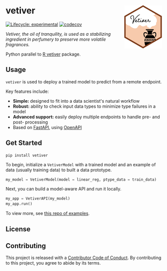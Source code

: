 # vetiver <img src='docs/figures/logo.png' align="right" height="139" />

<!-- badges: start -->

[![Lifecycle:
experimental](https://img.shields.io/badge/lifecycle-experimental-orange.svg)](https://lifecycle.r-lib.org/articles/stages.html#experimental) [![codecov](https://codecov.io/gh/isabelizimm/vetiver-python/branch/main/graph/badge.svg?token=CW6JHVS6ZX)](https://codecov.io/gh/isabelizimm/vetiver-python)

<!-- badges: end -->

_Vetiver, the oil of tranquility, is used as a stabilizing ingredient in perfumery to preserve more volatile fragrances._

Python parallel to [R vetiver](https://github.com/tidymodels/vetiver) package.

## Usage

`vetiver` is used to deploy a trained model to predict from a remote endpoint.

Key features include:

- **Simple:** designed to fit into a data scientist's natural workflow
- **Robust:** ability to check input data types to minimize type failures in a model
- **Advanced support:** easily deploy multiple endpoints to handle pre- and post- processing
- Based on [FastAPI](https://github.com/tiangolo/fastapi), using [OpenAPI](https://github.com/OAI/OpenAPI-Specification)

## Get Started

`pip install vetiver`

To begin, initialize a `VetiverModel` with a trained model and an example of data (usually training data) to built a data prototype.

```python
my_model = VetiverModel(model = linear_reg, ptype_data = train_data)
```

Next, you can build a model-aware API and run it locally.

```python
my_app = VetiverAPI(my_model)
my_app.run()
```

To view more, see [this repo of examples](https://github.com/isabelizimm/vetiverpydemo).

## License

## Contributing

This project is released with a [Contributor Code of
Conduct](https://contributor-covenant.org/version/2/0/CODE_OF_CONDUCT.html).
By contributing to this project, you agree to abide by its terms.
